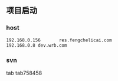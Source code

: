 ## 项目启动

### host
	192.168.0.156       res.fengchelicai.com
	192.168.0.8 dev.wrb.com

### svn

tab
tab758458